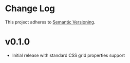 # Change Log
This project adheres to [Semantic Versioning](http://semver.org/).

# v0.1.0

- Initial release with standard CSS grid properties support
